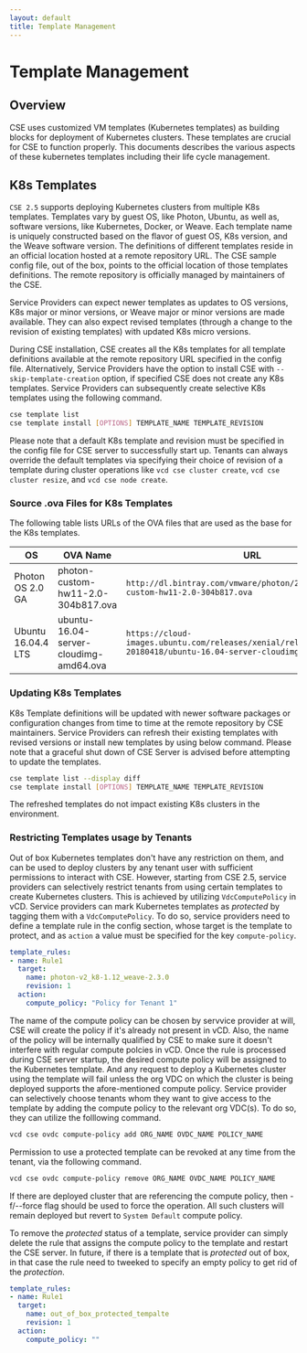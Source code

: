 ```yaml
---
layout: default
title: Template Management
---
```

# Template Management

## Overview
CSE uses customized VM templates (Kubernetes templates) as building blocks for
deployment of Kubernetes clusters. These templates are crucial for CSE to
function properly. This documents describes the various aspects of these
kubernetes templates including their life cycle management.

<a name="vmtemplates"></a>
## K8s Templates

`CSE 2.5` supports deploying Kubernetes clusters from multiple K8s templates.
Templates vary by guest OS, like Photon, Ubuntu, as well as, software versions,
like Kubernetes, Docker, or Weave. Each template name is uniquely constructed
based on the flavor of guest OS, K8s version, and the Weave software version.
The definitions of different templates reside in an official location hosted at
a remote repository URL. The CSE sample config file, out of the box, points to
the official location of those templates definitions. The remote repository is
officially managed by maintainers of the CSE.

Service Providers can expect newer templates as updates to OS versions, K8s
major or minor versions, or Weave major or minor versions are made available.
They can also expect revised templates (through a change to the revision of
existing templates) with updated K8s micro versions. 

During CSE installation, CSE creates all the K8s templates for all template
definitions available at the remote repository URL specified in the config
file. Alternatively, Service Providers have the option to install CSE with
`--skip-template-creation` option, if specified CSE does not create any K8s
templates. Service Providers can subsequently create selective K8s templates
using the following command.
```sh
cse template list
cse template install [OPTIONS] TEMPLATE_NAME TEMPLATE_REVISION
```
Please note that a default K8s template and revision must be specified in the
config file for CSE server to successfully start up. Tenants can always
override the default templates via specifying their choice of revision of a
template during cluster operations like `vcd cse cluster create`,
`vcd cse cluster resize`, and `vcd cse node create`.

### Source .ova Files for K8s Templates

The following table lists URLs of the OVA files that are used as the base for
the K8s templates.

| OS | OVA Name | URL | SHA256 |
|-|-|-|-|
| Photon OS 2.0 GA     | photon-custom-hw11-2.0-304b817.ova | `http://dl.bintray.com/vmware/photon/2.0/GA/ova/photon-custom-hw11-2.0-304b817.ova`                       | cb51e4b6d899c3588f961e73282709a0d054bb421787e140a1d80c24d4fd89e1 |
| Ubuntu 16.04.4 LTS   | ubuntu-16.04-server-cloudimg-amd64.ova | `https://cloud-images.ubuntu.com/releases/xenial/release-20180418/ubuntu-16.04-server-cloudimg-amd64.ova` | 3c1bec8e2770af5b9b0462e20b7b24633666feedff43c099a6fb1330fcc869a9 |

### Updating K8s Templates

K8s Template definitions will be updated with newer software packages or
configuration changes from time to time at the remote repository by CSE
maintainers. Service Providers can refresh their existing templates with
revised versions or install new templates by using below command. Please note
that a graceful shut down of CSE Server is advised before attempting to update
the templates.
```sh
cse template list --display diff
cse template install [OPTIONS] TEMPLATE_NAME TEMPLATE_REVISION
```
The refreshed templates do not impact existing K8s clusters in the environment.

### Restricting Templates usage by Tenants
Out of box Kubernetes templates don't have any restriction on them, and can
be used to deploy clusters by any tenant user with sufficient permissions to
interact with CSE. However, starting from CSE 2.5, service providers can
selectively restrict tenants from using certain templates to create Kubernetes
clusters. This is achieved by utilizing `VdcComputePolicy` in vCD.
Service providers can mark Kubernetes templates as _protected_ by tagging them
with a `VdcComputePolicy`. To do so, service providers need to define a
template rule in the config section, whose target is the template to protect,
and as `action` a value must be specified for the key `compute-policy`.
```yaml
template_rules:
- name: Rule1
  target:
    name: photon-v2_k8-1.12_weave-2.3.0
    revision: 1
  action:
    compute_policy: "Policy for Tenant 1"
```
The name of the compute policy can be chosen by servvice provider at will, CSE
will create the policy if it's already not present in vCD. Also, the name of
the policy will be internally qualified by CSE to make sure it doesn't
interfere with regular compute polcies in vCD. Once the rule is processed
during CSE server startup, the desired compute policy will be assigned to the
Kubernetes template. And any request to deploy a Kubernetes cluster using the
template will fail unless the org VDC on which the cluster is being deployed
supports the afore-mentioned compute policy. Service provider can selectively
choose tenants whom they want to give access to the template by adding the
compute policy to the relevant org VDC(s). To do so, they can utilize the
folllowing command.
```sh
vcd cse ovdc compute-policy add ORG_NAME OVDC_NAME POLICY_NAME
```
Permission to use a protected template can be revoked at any time from the
tenant, via the following command.
```sh
vcd cse ovdc compute-policy remove ORG_NAME OVDC_NAME POLICY_NAME
```
If there are deployed cluster that are referencing the compute policy, then
-f/--force flag should be used to force the operation. All such clusters will
remain deployed but revert to `System Default` compute policy.

To remove the _protected_ status of a template, service provider can simply
delete the rule that assigns the compute policy to the template and restart
the CSE server. In future, if there is a template that is _protected_ out of
box, in that case the rule need to tweeked to specify an empty policy to get
rid of the _protection_.
```yaml
template_rules:
- name: Rule1
  target:
    name: out_of_box_protected_tempalte
    revision: 1
  action:
    compute_policy: ""
```
